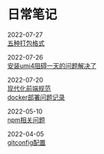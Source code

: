 # 日常笔记

2022-07-27   
[五种打包格式](%E4%BA%94%E7%A7%8D%E6%89%93%E5%8C%85%E6%A0%BC%E5%BC%8F.md)   

2022-07-26  
[安装umi4阻碍一天的问题解决了](%E5%AE%89%E8%A3%85umi4%E9%98%BB%E7%A2%8D%E4%B8%80%E5%A4%A9%E7%9A%84%E9%97%AE%E9%A2%98%E8%A7%A3%E5%86%B3%E4%BA%86.md)  
  
2022-07-20  
[现代化前端规范](%E7%8E%B0%E4%BB%A3%E5%8C%96%E5%89%8D%E7%AB%AF%E8%A7%84%E8%8C%83.md)   
[docker部署问题记录](docker%E9%83%A8%E7%BD%B2%E9%97%AE%E9%A2%98%E8%AE%B0%E5%BD%95.md)  

2022-05-10   
[npm相关问题](npm%E7%9B%B8%E5%85%B3%E9%97%AE%E9%A2%98.md)    

2022-04-05   
[gitconfig配置](gitconfig%E9%85%8D%E7%BD%AE.md)  